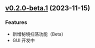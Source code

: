 ## [v0.2.0-beta.1](https://github.com/pcdd-group/LangrisserRPA/releases/tag/v0.2.0-beta.1) (2023-11-15)

### Features

* 新增秘境扫荡功能（Beta）
* GUI 开发中